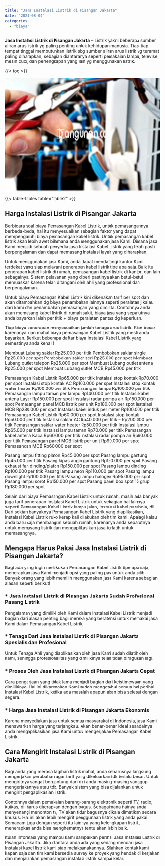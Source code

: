 ```yaml
---
title: "Jasa Instalasi Listrik di Pisangan Jakarta"
date: "2024-08-04"
categories: 
  - "biaya"
---
```


**Jasa Instalasi Listrik di Pisangan Jakarta** – Listrik yakni beberapa sumber aliran arus listrik yg paling penting untuk kehidupan manusia. Tiap-tiap tempat tinggal membutuhkan listrik sbg sumber aliran arus listrik yg teramat paling diharapkan, sebagian diantaranya seperti pemakaian lampu, televise, mesin cuci, dan perlengkapan yang lain yg menggunakan listrik.

{{< toc >}}

![Jasa Instalasi Listrik di Pisangan Jakarta](/images/instalasi-listrik-murah44.png)

{{< table-tables table="table2" >}}

## Harga Instalasi Listrik di Pisangan Jakarta

Berbicara soal biaya Pemasangan Kabel Listrik, untuk pemasangannya berbeda-beda, hal itu menyesuaikan sebagian faktor yang dapat mempengaruhi biaya pemasangan kabel listrik. Untuk pemasangan kabel listrik akan lebih awet bilamana anda menggunakan jasa Kami. Dimana jasa Kami menjadi sebuah penyedia jasa Instalasi Kabel Listrik yang telah pasti berpengalaman dan dapat memasang Instalasi layak yang diharapkan.

Untuk menggunakan jasa Kami, anda dapat mendatangi kantor Kami terdekat yang siap melayani penerapan kabel listrik tipe apa saja. Baik itu penerapan kabel listrik di rumah, pemasangan kabel listrik di kantor, dan lain sebagainya. Sistem pelayanan yang diberi pastinya akan betul-betul memuaskan karena telah ditangani oleh ahli yang professional dan berpengalaman.

Untuk biaya Pemasangan Kabel Listrik kini dikenakan tarif per spot dan akan ditambahkan dg biaya penambahan lainnya seperti peralatan jikalau dari kami dan penambahan pemasangan yang diminta. Contohnya anda akan memasang kabel listrik di rumah sakit, biaya jasa yang sepatutnya anda bayarkan ialah per titik + biaya peralatan pantas dg keperluan.

Tiap biaya penerapan menyesuaikan jumlah tenaga arus listrik. Kian besar karenanya kian mahal biaya pemasangan Kabel Listrik yang mesti anda bayarkan. Berikut beberapa daftar biaya Instalasi Kabel Listrik yang semestinya anda kenal !

Membuat Lubang saklar Rp25.000 per titik Pembobokan saklar single Rp25.000 per spot Pembobokan saklar seri Rp25.000 per spot Membuat Lubang outlet telepon Rp25.000 per spot Membuat Lubang outlet antena Rp25.000 per spot Membuat Lubang outlet MCB Rp45.000 per titik

Pemasangan Kabel Listrik Rp65.000 per titik Instalasi stop kontak Rp70.000 per spot Instalasi stop kontak AC Rp100.000 per spot Instalasi stop kontak water heater Rp100.000 per titik Pemasangan lampu Rp100.000 per titik Pemasangan lampu taman per lampu Rp140.000 per titik Instalasi kabel antena Layar Rp150.000 per spot Instalasi radar pompa air Rp150.000 per spot Pemasangan panel MCB listrik per unit Rp180.000 per spot Instalasi MCB Rp280.000 per spot Instalasi kabel induk per meter Rp100.000 per titik Pemasangan Kabel Listrik Rp60.000 per spot Instalasi stop kontak Rp50.000 per titik Instalasi saklar AC Rp40.000 per titik – Rp200.000 per titik Pemasangan saklar water heater Rp50.000 per titik Instalasi lampu Rp65.000 per titik Instalasi lampu taman Rp70.000 per titik Pemasangan kabel antena Kaca Rp60.000 per titik Instalasi radar pompa air Rp60.000 per titik Pemasangan panel MCB listrik per unit Rp90.000 per spot Pemasangan MCB Rp60.000 per spot

Pasang lampu fitting plafon Rp45.000 per spot Pasang lampu gantung Rp45.000 per titik Pasang kipas angin gantung Rp150.000 per spot Pasang exhaust fan dinding/plafon Rp150.000 per spot Pasang lampu dinding Rp100.000 per titik Pasang lampu neon Rp110.000 per spot Pasang lampu downlight Rp100.000 per titik Pasang lampu halogen Rp95.000 per spot Pasang lampu sorot Rp150.000 per spot Pasang panel box spot 15 grup Rp180.000 per spot

Selain dari biaya Pemasangan Kabel Listrik untuk rumah, masih ada banyak juga tarif penerapan Instalasi Kabel Listrik untuk sebagian hal lainnya seperti Pemasangan Kabel Listrik lampu jalan, Instalasi kabel parabola, dll. Dari sekian banyaknya Pemasangan Kabel Listrik yang diaplikasikan, Instalasi Kabel Listrik ruko kerap kali dilakukan oleh tim kami. Apalagi kalau anda baru saja membangun sebuah rumah, karenanya anda sepatutnya untuk memasang listrik dan mengaplikasikan jasa terlatih untuk memasangnya.

## Mengapa Harus Pakai Jasa Instalasi Listrik di Pisangan Jakarta?

Bagi ada yang ingin melakukan Pemasangan Kabel Listrik tipe apa saja, menerapkan jasa Kami menjadi opsi yang paling pas untuk anda pilih. Banyak orang yang lebih memilih menggunakan jasa Kami karena sebagian alasan seperti berikut!

### \* Jasa Instalasi Listrik di Pisangan Jakarta Sudah Profesional Pasang Listrik

Pengalaman yang dimiliki oleh Kami dalam Instalasi Kabel Listrik menjadi bagian dari alasan penting bagi mereka yang beratensi untuk memakai jasa Kami dalam Pemasangan Kabel Listrik.

### \* Tenaga Dari Jasa Instalasi Listrik di Pisangan Jakarta Spesialis dan Profesional

Untuk Tenaga Ahli yang diaplikasikan oleh jasa Kami sudah dilatih oleh kami, sehingga profesionalitas yang dimilikinya telah tidak diragukan lagi.

### \* Proses Oleh Jasa Instalasi Listrik di Pisangan Jakarta Cepat

Cara pengerjaan yang tidak lama menjadi bagian dari keistimewaan yang dimilikinya. Hal ini dikarenakan Kami sudah mengetahui semua hal perihal Instalasi Kabel Listrik, ketika ada masalah apapun akan bisa selesai dengan segera.

### \* Harga Jasa Instalasi Listrik di Pisangan Jakarta Ekonomis

Karena menyediakan jasa untuk semua masyarakat di Indonesia, jasa Kami menawarkan harga yang terjangkau. Akan benar-benar ideal seandainya anda mengaplikasikan jasa Kami untuk mengerjakan Pemasangan Kabel Listrik.

## Cara Mengirit Instalasi Listrik di Pisangan Jakarta


Bagi anda yang merasa tagihan listrik mahal, anda seharusnya langsung mengerjakan perubahan agar tarif yang dikeluarkan tdk terlalu besar. Untuk mengiritnya sangat bergantung dari diri anda masing-masing sanggup mengerjakannya atau tdk. Banyak sistem yang bisa dijalankan untuk mengirit pengaplikasian listrik.

Contohnya dalam pemakaian barang-barang elektronik seperti TV, radio, kulkas, dll harus diterapkan dengan bagus. Sebagaimana halnya anda menyenangi menonton tv, TV akan tidur bagusnya dikala dimatikan secara khusus. Hal ini akan lebih mengirit penggunaan listrik yang anda pakai. Semacam juga dengan seperti itu lainnya yang kelengkapan listrik, menerapkan anda bisa menghematnya tentu akan lebih baik.

Itulah informasi yang mampu kami sampaikan perihal Jasa Instalasi Listrik di Pisangan Jakarta. Jika diantara anda ada yang sedang mencari jasa Instalasi kabel listrik kami siap melaksanakannya. Silahkan kontak kami kapan saja dan tim kami bersedia survey ke proyek yang hendak di kerjakan dan menjalankan pemasangan instalasi listrik sampai kelar.
